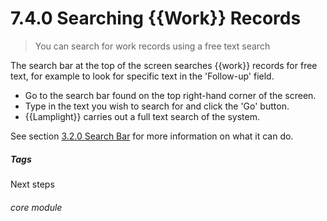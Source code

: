 # 7.4.0  <i class="fas fa-hammer"></i>  Searching {{Work}} Records

> You can search for work records using a free text search



The search bar at the top of the screen searches {{work}} records for free text, for example to look for specific text in the 'Follow-up' field. 

- Go to the search bar found on the top right-hand corner of the screen. 
- Type in the text you wish to search for and click the 'Go' button.
- {{Lamplight}} carries out a full text search of the system. 

See section [3.2.0 Search Bar](/help/index/p/3.2.0) for more information on what it can do.


##### Tags
Next steps

###### core module


